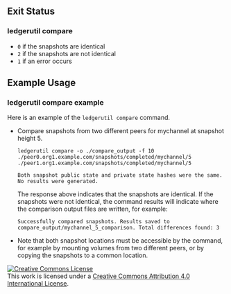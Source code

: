 ## Exit Status

### ledgerutil compare

- `0` if the snapshots are identical
- `2` if the snapshots are not identical
- `1` if an error occurs

## Example Usage

### ledgerutil compare example

Here is an example of the `ledgerutil compare` command.

  * Compare snapshots from two different peers for mychannel at snapshot height 5.

    ```
    ledgerutil compare -o ./compare_output -f 10 ./peer0.org1.example.com/snapshots/completed/mychannel/5 ./peer1.org1.example.com/snapshots/completed/mychannel/5

    Both snapshot public state and private state hashes were the same. No results were generated.

    ```

    The response above indicates that the snapshots are identical. If the snapshots were not identical, the command results will indicate where the comparison output files are written, for example:

    ```
    Successfully compared snapshots. Results saved to compare_output/mychannel_5_comparison. Total differences found: 3
    ```

  * Note that both snapshot locations must be accessible by the command, for example by mounting volumes from two different peers, or by copying the snapshots to a common location.

<a rel="license" href="http://creativecommons.org/licenses/by/4.0/"><img alt="Creative Commons License" style="border-width:0" src="https://i.creativecommons.org/l/by/4.0/88x31.png" /></a><br />This work is licensed under a <a rel="license" href="http://creativecommons.org/licenses/by/4.0/">Creative Commons Attribution 4.0 International License</a>.

